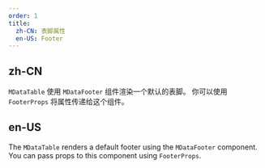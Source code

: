 ```yaml
---
order: 1
title:
  zh-CN: 表脚属性
  en-US: Footer
---
```


## zh-CN

`MDataTable` 使用 `MDataFooter` 组件渲染一个默认的表脚。 你可以使用 `FooterProps` 将属性传递给这个组件。

## en-US

The `MDataTable` renders a default footer using the `MDataFooter`  component. You can pass props to this component using `FooterProps`.
